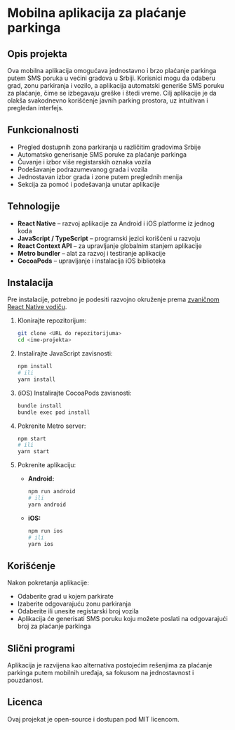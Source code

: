 # Mobilna aplikacija za plaćanje parkinga

## Opis projekta
Ova mobilna aplikacija omogućava jednostavno i brzo plaćanje parkinga putem SMS poruka u većini gradova u Srbiji. Korisnici mogu da odaberu grad, zonu parkiranja i vozilo, a aplikacija automatski generiše SMS poruku za plaćanje, čime se izbegavaju greške i štedi vreme. Cilj aplikacije je da olakša svakodnevno korišćenje javnih parking prostora, uz intuitivan i pregledan interfejs.

## Funkcionalnosti
- Pregled dostupnih zona parkiranja u različitim gradovima Srbije
- Automatsko generisanje SMS poruke za plaćanje parkinga
- Čuvanje i izbor više registarskih oznaka vozila
- Podešavanje podrazumevanog grada i vozila
- Jednostavan izbor grada i zone putem preglednih menija
- Sekcija za pomoć i podešavanja unutar aplikacije

## Tehnologije
- **React Native** – razvoj aplikacije za Android i iOS platforme iz jednog koda
- **JavaScript / TypeScript** – programski jezici korišćeni u razvoju
- **React Context API** – za upravljanje globalnim stanjem aplikacije
- **Metro bundler** – alat za razvoj i testiranje aplikacije
- **CocoaPods** – upravljanje i instalacija iOS biblioteka

## Instalacija
Pre instalacije, potrebno je podesiti razvojno okruženje prema [zvaničnom React Native vodiču](https://reactnative.dev/docs/environment-setup).

1. Klonirajte repozitorijum:
    ```bash
    git clone <URL do repozitorijuma>
    cd <ime-projekta>
    ```

2. Instalirajte JavaScript zavisnosti:
    ```bash
    npm install
    # ili
    yarn install
    ```

3. (iOS) Instalirajte CocoaPods zavisnosti:
    ```bash
    bundle install
    bundle exec pod install
    ```

4. Pokrenite Metro server:
    ```bash
    npm start
    # ili
    yarn start
    ```

5. Pokrenite aplikaciju:
    - **Android:**
        ```bash
        npm run android
        # ili
        yarn android
        ```
    - **iOS:**
        ```bash
        npm run ios
        # ili
        yarn ios
        ```

## Korišćenje
Nakon pokretanja aplikacije:
- Odaberite grad u kojem parkirate
- Izaberite odgovarajuću zonu parkiranja
- Odaberite ili unesite registarski broj vozila
- Aplikacija će generisati SMS poruku koju možete poslati na odgovarajući broj za plaćanje parkinga

## Slični programi
Aplikacija je razvijena kao alternativa postojećim rešenjima za plaćanje parkinga putem mobilnih uređaja, sa fokusom na jednostavnost i pouzdanost.

## Licenca
Ovaj projekat je open-source i dostupan pod MIT licencom.

